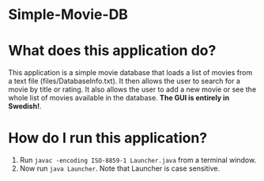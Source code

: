 # Simple-Movie-DB

# What does this application do?

This application is a simple movie database that loads a list of movies from a text file (files/DatabaseInfo.txt). It then allows the user to search for a movie by title or rating. It also allows the user to add a new movie or see the whole list of movies available in the database. **The GUI is entirely in Swedish!**.

# How do I run this application?
1. Run `javac -encoding ISO-8859-1 Launcher.java` from a terminal window.
2. Now run `java Launcher`. Note that Launcher is case sensitive.
